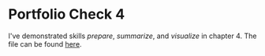 # Portfolio Check 4

I've demonstrated skills *prepare*, *summarize*, and *visualize* in chapter 4. The file can be found [here](check1/submission_4.md).
